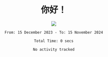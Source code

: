 <div align="center">
<h1>你好！</h1>
  
<a href="https://github.com/ikun0014">
    <img align="center" src="https://github-readme-stats-sigma-five.vercel.app/api?username=ikun0014&include_all_commits=true&show_icons=true&count_private=true&locale=cn&bg_color=0,EC6C6C,FFD479,FFFC79,73FA79,73FDFF,D783FF" />
  </a>

<!--START_SECTION:waka-->

```python,javascript,typescript,json,txt
From: 15 December 2023 - To: 15 November 2024

Total Time: 0 secs

No activity tracked
```

<!--END_SECTION:waka-->
